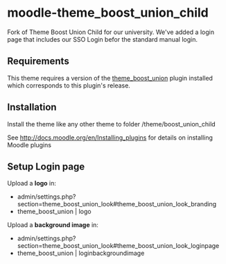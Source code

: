 moodle-theme_boost_union_child
========================

Fork of Theme Boost Union Child for our university.
We've added a login page that includes our SSO Login befor the standard manual login.


Requirements
------------

This theme requires a version of the [theme_boost_union](https://github.com/moodle-an-hochschulen/moodle-theme_boost_union) plugin installed
which corresponds to this plugin's release.


Installation
------------

Install the theme like any other theme to folder
/theme/boost_union_child

See http://docs.moodle.org/en/Installing_plugins for details on installing Moodle plugins


Setup Login page
------------


Upload a **logo** in: 
- admin/settings.php?section=theme_boost_union_look#theme_boost_union_look_branding 
- theme_boost_union | logo

Upload a **background image** in:
- admin/settings.php?section=theme_boost_union_look#theme_boost_union_look_loginpage 
- theme_boost_union | loginbackgroundimage
